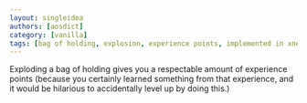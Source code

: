 ```yaml
---
layout: singleidea
authors: [aosdict]
category: [vanilla]
tags: [bag of holding, explosion, experience points, implemented in xnethack]
---
```

Exploding a bag of holding gives you a respectable amount of experience points (because you certainly learned something from that experience, and it would be hilarious to accidentally level up by doing this.)

